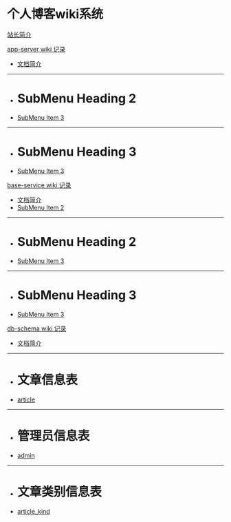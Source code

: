 # 个人博客wiki系统

[站长简介](about.md)

[app-server wiki 记录]()

  * [文档简介](app-server/README.md)
  - - - -
  * # SubMenu Heading 2
  * [SubMenu Item 3](subitem3.md)
  - - - -
  * # SubMenu Heading 3
  * [SubMenu Item 3](subitem3.md)

[base-service wiki 记录]()
    
   * [文档简介](base-service/README.md)
   * [SubMenu Item 2](subitem2.md)
   - - - -
   * # SubMenu Heading 2
   * [SubMenu Item 3](subitem3.md)
   - - - -
   * # SubMenu Heading 3
   * [SubMenu Item 3](subitem3.md)
   
[db-schema wiki 记录]()
    
   * [文档简介](schema/README.md)
   - - - -
   * # 文章信息表
   * [article](schema/article_sql.md)
   - - - -
   * # 管理员信息表
   * [admin](schema/admin_sql.md)
   - - - -
   * # 文章类别信息表
   * [article_kind](schema/article_kind_sql.md)
